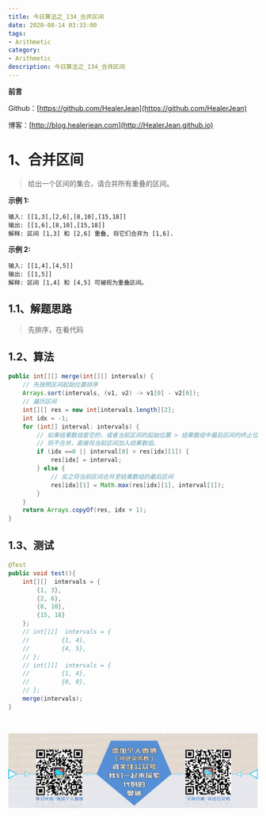 ```yaml
---
title: 今日算法之_134_合并区间
date: 2020-08-14 03:33:00
tags: 
- Arithmetic
category: 
- Arithmetic
description: 今日算法之_134_合并区间
---
```


**前言**     

 Github：[https://github.com/HealerJean](https://github.com/HealerJean)         

 博客：[http://blog.healerjean.com](http://HealerJean.github.io)          



# 1、合并区间
>  给出一个区间的集合，请合并所有重叠的区间。

 **示例 1:**
       

```
输入: [[1,3],[2,6],[8,10],[15,18]]
输出: [[1,6],[8,10],[15,18]]
解释: 区间 [1,3] 和 [2,6] 重叠, 将它们合并为 [1,6].
```

**示例 2:**

```
输入: [[1,4],[4,5]]
输出: [[1,5]]
解释: 区间 [1,4] 和 [4,5] 可被视为重叠区间。
```

## 1.1、解题思路 

>  先排序，在看代码



## 1.2、算法

```java
public int[][] merge(int[][] intervals) {
    // 先按照区间起始位置排序
    Arrays.sort(intervals, (v1, v2) -> v1[0] - v2[0]);
    // 遍历区间
    int[][] res = new int[intervals.length][2];
    int idx = -1;
    for (int[] interval: intervals) {
        // 如果结果数组是空的，或者当前区间的起始位置 > 结果数组中最后区间的终止位置，
        // 则不合并，直接将当前区间加入结果数组。
        if (idx ==0 || interval[0] > res[idx][1]) {
            res[idx] = interval;
        } else {
            // 反之将当前区间合并至结果数组的最后区间
            res[idx][1] = Math.max(res[idx][1], interval[1]);
        }
    }
    return Arrays.copyOf(res, idx + 1);
}

```




## 1.3、测试 

```java
@Test
public void test(){
    int[][]  intervals = {
        {1, 3},
        {2, 6},
        {8, 10},
        {15, 18}
    };
    // int[][]  intervals = {
    //         {1, 4},
    //         {4, 5},
    // };
    // int[][]  intervals = {
    //         {1, 4},
    //         {0, 0},
    // };
    merge(intervals);
}
```



​          

![ContactAuthor](https://raw.githubusercontent.com/HealerJean/HealerJean.github.io/master/assets/img/artical_bottom.jpg)



<link rel="stylesheet" href="https://unpkg.com/gitalk/dist/gitalk.css">

<script src="https://unpkg.com/gitalk@latest/dist/gitalk.min.js"></script> 
<div id="gitalk-container"></div>    
 <script type="text/javascript">
    var gitalk = new Gitalk({
		clientID: `1d164cd85549874d0e3a`,
		clientSecret: `527c3d223d1e6608953e835b547061037d140355`,
		repo: `HealerJean.github.io`,
		owner: 'HealerJean',
		admin: ['HealerJean'],
		id: 'nhfPU3LRNliTukwb',
    });
    gitalk.render('gitalk-container');
</script> 



